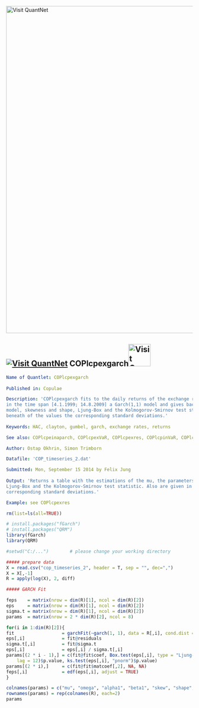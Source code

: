 
[<img src="https://github.com/QuantLet/Styleguide-and-FAQ/blob/master/pictures/banner.png" width="880" alt="Visit QuantNet">](http://quantlet.de/index.php?p=info)

## [<img src="https://github.com/QuantLet/Styleguide-and-Validation-procedure/blob/master/pictures/qloqo.png" alt="Visit QuantNet">](http://quantlet.de/) **COPlcpexgarch**[<img src="https://github.com/QuantLet/Styleguide-and-Validation-procedure/blob/master/pictures/QN2.png" width="60" alt="Visit QuantNet 2.0">](http://quantlet.de/d3/ia)

```yaml
Name of Quantlet: COPlcpexgarch
 
Published in: Copulae

Description: 'COPlcpexgarch fits to the daily returns of the exchange rates JPN/USD, GBP/USD and EUR/USD 
in the time span [4.1.1999; 14.8.2009] a Garch(1,1) model and gives back the mu, the parameters of the 
model, skewness and shape, Ljung-Box and the Kolmogorov-Smirnov test statistic. Also are given in the line
beneath of the values the corresponding standard deviations.'
  
Keywords: HAC, clayton, gumbel, garch, exchange rates, returns

See also: COPlcpeinaparch, COPlcpexVaR, COPlcpexres, COPlcpinVaR, COPlcpinres

Author: Ostap Okhrin, Simon Trimborn

Datafile: 'COP_timeseries_2.dat'

Submitted: Mon, September 15 2014 by Felix Jung
     
Output: 'Returns a table with the estimations of the mu, the parameters of the model, skewness and shape,
Ljung-Box and the Kolmogorov-Smirnov test statistic. Also are given in the line beneath of the values the
corresponding standard deviations.'

Example: see COPlcpexres


```



```r
rm(list=ls(all=TRUE))

# install.packages("fGarch")
# install.packages("QRM")
library(fGarch)
library(QRM)

#setwd("C:/...")        # please change your working directory

##### prepare data
X = read.csv("cop_timeseries_2", header = T, sep = "", dec=",")
X = X[,-1]
R = apply(log(X), 2, diff)

##### GARCH Fit

feps    = matrix(nrow = dim(R)[1], ncol = dim(R)[2])
eps     = matrix(nrow = dim(R)[1], ncol = dim(R)[2])
sigma.t = matrix(nrow = dim(R)[1], ncol = dim(R)[2])
params  = matrix(nrow = 2 * dim(R)[2], ncol = 8)

for(i in 1:dim(R)[2]){
fit                  = garchFit(~garch(1, 1), data = R[,i], cond.dist = "sged", trace = F)
eps[,i]              = fit@residuals
sigma.t[,i]          = fit@sigma.t
eps[,i]              = eps[,i] / sigma.t[,i]
params[(2 * i - 1),] = c(fit@fit$coef, Box.test(eps[,i], type = "Ljung-Box",
    lag = 12)$p.value, ks.test(eps[,i], "pnorm")$p.value)
params[(2 * i),]     = c(fit@fit$matcoef[,2], NA, NA)
feps[,i]             = edf(eps[,i], adjust = TRUE)
}

colnames(params) = c("mu", "omega", "alpha1", "beta1", "skew", "shape", "BL", "KS")
rownames(params) = rep(colnames(R), each=2)
params
```
